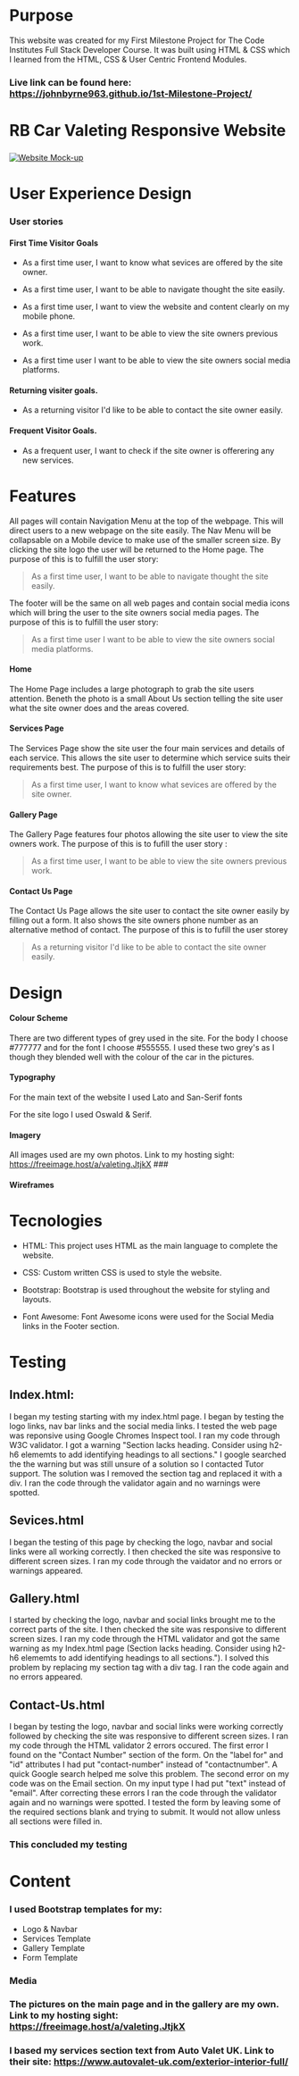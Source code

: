 # Purpose #
This website was created for my First Milestone Project for The Code Institutes Full Stack Developer Course. It was built using HTML & CSS which I learned from the HTML, CSS & User Centric Frontend Modules. 

### Live link can be found here: https://johnbyrne963.github.io/1st-Milestone-Project/ 


# RB Car Valeting Responsive Website #

### <h3 style="text-align: center"> 
   <a href="https://github.com/<github-name>/<repo-name>"> 
    <img src="assets/Website-Mock-up.png" alt="Website Mock-up" /> <alt= "Website Mock Up" /> 
   </a> 
</h3>

# User Experience Design 

### User stories
#### First Time Visitor Goals

* As a first time user, I want to know what sevices are offered by the site owner.

* As a first time user, I want to be able to navigate thought the site easily.

* As a first time user, I want to view the website and content clearly on my mobile phone.

* As a first time user, I want to be able to view the site owners previous work.

* As a first time user I want to be able to view the site owners social media platforms.

#### Returning visiter goals.

* As a returning visitor I'd like to be able to contact the site owner easily.

#### Frequent Visitor Goals.

* As a frequent user, I want to check if the site owner is offerering any new services.

# Features #

All pages will contain Navigation Menu at the top of the webpage. This will direct users to a new webpage on the site easily. The Nav Menu will be collapsable on a Mobile device to make use of the smaller screen size. By clicking the site logo the user will be returned to the Home page. The purpose of this is to fulfill the user story:
> As a first time user, I want to be able to navigate thought the site easily.

The footer will be the same on all web pages and  contain social media icons which will bring the user to the site owners social media pages. The purpose of this is to fulfill the user story:
> As a first time user I want to be able to view the site owners social media platforms.

#### Home

The Home Page includes a large photograph to grab the site users attention. Beneth the photo is a small About Us section telling the site user what the site owner does and the areas covered. 

#### Services Page

The Services Page show the site user the four main services and details of each service. This allows the site user to determine which service suits their requirements best. The purpose of this is to fulfill the user story:
> As a first time user, I want to know what sevices are offered by the site owner.

#### Gallery Page

The Gallery Page features four photos allowing the site user to view the site owners work. The purpose of this is to fufill the user story :
> As a first time user, I want to be able to view the site owners previous work.


#### Contact Us Page

The Contact Us Page allows the site user to contact the site owner easily by filling out a form. It also shows the site owners phone number as an alternative method of contact. The purpose of this is to fufill the user storey
> As a returning visitor I'd like to be able to contact the site owner easily.

# Design
#### Colour Scheme
There are two different types of grey used in the site. For the body I choose #777777 and for the font I choose #555555. I used these two grey's as I though they blended well with the colour of the car in the pictures.

#### Typography
For the main text of the website I used Lato and San-Serif fonts

For the site logo I used Oswald & Serif.

#### Imagery
All images used are my own photos. Link to my hosting sight: https://freeimage.host/a/valeting.JtjkX ###

#### Wireframes




# Tecnologies 
* HTML: This project uses HTML as the main language to complete the website.

* CSS: Custom written CSS is used to style the website.

* Bootstrap: Bootstrap is used throughout the website for styling and layouts.

* Font Awesome: Font Awesome icons were used for the Social Media links in the Footer section.





# Testing #
## Index.html: ##
I began my testing starting with my index.html page. I began by testing the logo links, nav bar links and the social media links. I tested the web page was reponsive using Google Chromes Inspect tool. 
I ran my code through W3C validator. I got a warning "Section lacks heading. Consider using h2-h6 elememts to add identifying headings to all sections." I google searched the the warning but was still unsure of a solution so I contacted Tutor support. The solution was I removed the section tag and replaced it with a div. I ran the code through the validator again and no warnings were spotted.

## Sevices.html ##
I began the testing of this page by checking the logo, navbar and social links were all working correctly. I then checked the site was responsive to different screen sizes. I ran my code through the vaidator and no errors or warnings appeared. 

## Gallery.html ##
 I started by checking the logo, navbar and social links brought me to the correct parts of the site. I then checked the site was responsive to different screen sizes. 
I ran my code through the HTML validator and got the same warning as my Index.html page (Section lacks heading. Consider using h2-h6 elememts to add identifying headings to all sections."). I solved this problem by replacing my section tag with a div tag. I ran the code again and no errors appeared. 

## Contact-Us.html ##
I began by testing the logo, navbar and social links were working correctly followed by checking the site was responsive to different screen sizes. 
I ran my code through the HTML validator 2 errors occured. The first error I found on the "Contact Number" section of the form. On the "label for" and "id" attributes I had put "contact-number" instead of "contactnumber". A quick Google search helped me solve this problem. The second error on my code was on the Email section. On my input type I had put "text" instead of "email". After correcting these errors I ran the code through the validator again and no warnings were spotted. 
I tested the form by leaving some of the required sections blank and trying to submit. It would not allow unless all sections were filled in. 

### This concluded my testing ###

# Content #
### I used Bootstrap templates for my: ###
* Logo & Navbar 
* Services Template
* Gallery Template
* Form Template

### Media ###
### The pictures on the main page and in the gallery are my own. Link to my hosting sight: https://freeimage.host/a/valeting.JtjkX ###
### I based my services section text from Auto Valet UK. Link to their site: https://www.autovalet-uk.com/exterior-interior-full/ ###

